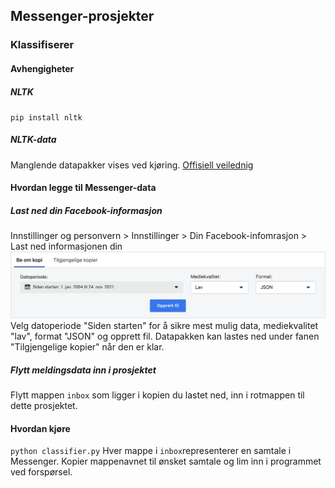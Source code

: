 ## Messenger-prosjekter

### Klassifiserer
#### Avhengigheter
##### NLTK
`pip install nltk`
##### NLTK-data
Manglende datapakker vises ved kjøring.
[Offisiell veilednig](https://www.nltk.org/data.html)

#### Hvordan legge til Messenger-data
##### Last ned din Facebook-informasjon
Innstillinger og personvern > Innstillinger > Din Facebook-infomrasjon > Last ned informasjonen din
![Skjermdump fra Facebook](readme_pictures/skjermdump-facebook.png)
Velg datoperiode "Siden starten" for å sikre mest mulig data, mediekvalitet "lav", format "JSON" og opprett fil.
Datapakken kan lastes ned under fanen "Tilgjengelige kopier" når den er klar.
##### Flytt meldingsdata inn i prosjektet
Flytt mappen `inbox` som ligger i kopien du lastet ned, inn i rotmappen til dette prosjektet.

#### Hvordan kjøre
`python classifier.py`
Hver mappe i `inbox`representerer en samtale i Messenger. Kopier mappenavnet til ønsket samtale og lim inn i programmet ved forspørsel.
